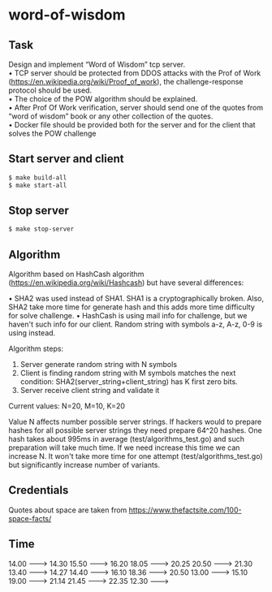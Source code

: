 # word-of-wisdom

## Task
Design and implement “Word of Wisdom” tcp server.  
• TCP  server should be protected from DDOS attacks with the Prof of Work (https://en.wikipedia.org/wiki/Proof_of_work), the challenge-response protocol should be used.  
• The choice of the POW algorithm should be explained.  
• After Prof Of Work verification, server should send one of the quotes from “word of wisdom” book or any other collection of the quotes.  
• Docker file should be provided both for the server and for the client that solves the POW challenge

## Start server and client
 ```bash
$ make build-all
$ make start-all 
 ```

## Stop server
 ```bash
 $ make stop-server
 ```

## Algorithm
Algorithm based on HashCash algorithm (https://en.wikipedia.org/wiki/Hashcash) but have several differences:

• SHA2 was used instead of SHA1. SHA1 is a cryptographically broken. Also, SHA2 take more time for generate hash and this adds more time difficulty for solve challenge.
• HashCash is using mail info for challenge, but we haven't such info for our client. Random string with symbols a-z, A-z, 0-9 is using instead.

Algorithm steps:

1. Server generate random string with N symbols
2. Client is finding random string with M symbols matches the next condition: SHA2(server_string+client_string) has K first zero bits.
3. Server receive client string and validate it

Current values: N=20, M=10, K=20

Value N affects number possible server strings. 
If hackers would to prepare hashes for all possible server strings they need prepare 64^20 hashes. 
One hash takes about 995ms in average (test/algorithms_test.go) and such preparation will take much time. 
If we need increase this time we can increase N. 
It won't take more time for one attempt (test/algorithms_test.go) but significantly increase number of variants.


## Credentials
Quotes about space are taken from https://www.thefactsite.com/100-space-facts/

## Time
14.00 ---> 14.30
15.50 ---> 16.20
18.05 ---> 20.25
20.50 ---> 21.30
13.40 ---> 14.27
14.40 ---> 16.10
18.36 ---> 20.50
13.00 ---> 15.10
19.00 ---> 21.14
21.45 ---> 22.35
12.30 ---> 

